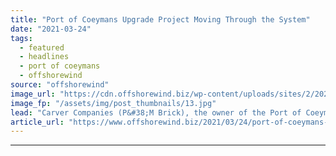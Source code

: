 ```yaml
---
title: "Port of Coeymans Upgrade Project Moving Through the System"
date: "2021-03-24"
tags: 
  - featured
  - headlines
  - port of coeymans
  - offshorewind
source: "offshorewind"
image_url: "https://cdn.offshorewind.biz/wp-content/uploads/sites/2/2021/03/24132003/Port-of-Coeymans_OVERALL-SITE-PLAN_-c-Carver-Companies.jpg"
image_fp: "/assets/img/post_thumbnails/13.jpg"
lead: "Carver Companies (P&#38;M Brick), the owner of the Port of Coeymans deep water inland"
article_url: "https://www.offshorewind.biz/2021/03/24/port-of-coeymans-upgrade-project-moving-through-the-system/"
---
```


---
